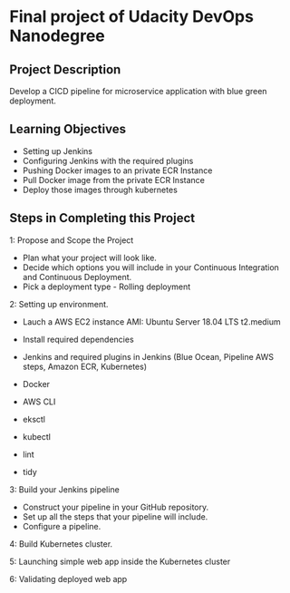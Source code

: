 # Final project of Udacity DevOps Nanodegree

## Project Description
Develop a CICD pipeline for microservice application with blue green deployment.

## Learning Objectives
- Setting up Jenkins
- Configuring Jenkins with the required plugins
- Pushing Docker images to an private ECR Instance
- Pull Docker image from the private ECR Instance
- Deploy those images through kubernetes


## Steps in Completing this Project

1: Propose and Scope the Project

- Plan what your project will look like.
- Decide which options you will include in your Continuous Integration and Continuous Deployment.
- Pick a deployment type - Rolling deployment

2: Setting up environment.

- Lauch a AWS EC2 instance  AMI: Ubuntu Server 18.04 LTS  t2.medium

- Install required dependencies
- Jenkins and required plugins in Jenkins (Blue Ocean, Pipeline AWS steps, Amazon ECR, Kubernetes)
- Docker
- AWS CLI
- eksctl
- kubectl
- lint
- tidy

3: Build your Jenkins pipeline

- Construct your pipeline in your GitHub repository.
- Set up all the steps that your pipeline will include.
- Configure a pipeline.

4: Build Kubernetes cluster.

5: Launching simple web app inside the Kubernetes cluster

6: Validating deployed web app
